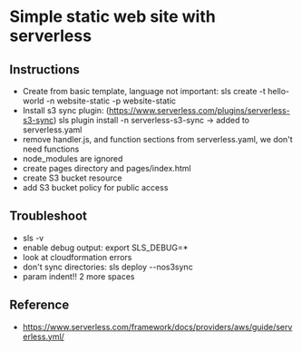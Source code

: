 # Simple static web site with serverless

## Instructions

* Create from basic template, language not important: sls create -t hello-world -n website-static -p website-static
* Install s3 sync plugin: 
(https://www.serverless.com/plugins/serverless-s3-sync)
sls plugin install -n serverless-s3-sync
-> added to serverless.yaml
* remove handler.js, and function sections from serverless.yaml, we don't need functions
* node_modules are ignored
* create pages directory and pages/index.html
* create S3 bucket resource
* add S3 bucket policy for public access

## Troubleshoot

- sls -v
- enable debug output: export SLS_DEBUG=*
- look at cloudformation errors
- don't sync directories: sls deploy --nos3sync 
- param indent!! 2 more spaces

## Reference

* https://www.serverless.com/framework/docs/providers/aws/guide/serverless.yml/
